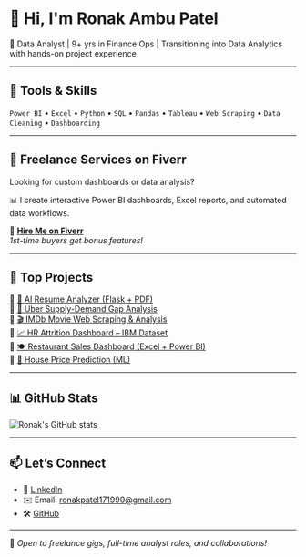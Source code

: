 # 👋 Hi, I'm Ronak Ambu Patel

🎯 Data Analyst | 9+ yrs in Finance Ops | Transitioning into Data Analytics with hands-on project experience

---

## 🧠 Tools & Skills
`Power BI` • `Excel` • `Python` • `SQL` • `Pandas` • `Tableau` • `Web Scraping` • `Data Cleaning` • `Dashboarding`

---

## 💼 Freelance Services on Fiverr
Looking for custom dashboards or data analysis?

📊 I create interactive Power BI dashboards, Excel reports, and automated data workflows.

🎯 **[Hire Me on Fiverr](https://www.fiverr.com/ronak1790/create-a-professional-power-bi-dashboard-with-insightful-visualizations)**  
_1st-time buyers get bonus features!_

---

## 📂 Top Projects

🔹 [🧠 AI Resume Analyzer (Flask + PDF)](https://github.com/ronak171990/AI-Resume-Analyzer)  
🔹 [🚖 Uber Supply-Demand Gap Analysis](https://github.com/ronak171990/Uber-Supply-Demand-Gap)  
🔹 [🎬 IMDb Movie Web Scraping & Analysis](https://github.com/ronak171990/IMDb-Web-Scraping-and-Analysis)  
🔹 [📈 HR Attrition Dashboard – IBM Dataset](https://github.com/ronak171990/IBM-HR-Analytics-Employee-Attrition-)  
🔹 [🍽️ Restaurant Sales Dashboard (Excel + Power BI)](https://github.com/ronak171990/restaurant-data-analysis)  
🔹 [🏡 House Price Prediction (ML)](https://github.com/ronak171990/House-Price-Prediction)

---

## 📊 GitHub Stats

![Ronak's GitHub stats](https://github-readme-stats.vercel.app/api?username=ronak171990&show_icons=true&theme=default)

---

## 📫 Let’s Connect
- 💼 [LinkedIn](https://www.linkedin.com/in/ronak-patel1790)
- ✉️ Email: ronakpatel171990@gmail.com
- 🛠️ [GitHub](https://github.com/ronak171990)

---

🌟 *Open to freelance gigs, full-time analyst roles, and collaborations!*
